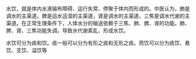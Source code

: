 水饮，就是体内水液输布障碍、运行失常、停聚于体内而形成的。中医认为，肺是调水的主渠道，脾是运水运湿的主渠道，肾是调水的主渠道，三焦是调水代谢的主渠道。在正常生理条件下，人体水分的输送依赖于三焦、肺、脾、肾的功能。肺、脾、肾、三焦功能失调，导致水代谢紊乱，形成水饮。

水饮可分为痰和饮。痰一般可以分为有形之痰和无形之痰。而饮可以分为痰饮、悬饮、支饮、溢饮等